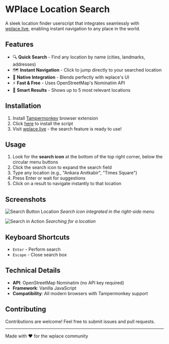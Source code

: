 # WPlace Location Search

A sleek location finder userscript that integrates seamlessly with [wplace.live](https://wplace.live), enabling instant navigation to any place in the world.

## Features

- 🔍 **Quick Search** - Find any location by name (cities, landmarks, addresses)
- 🗺️ **Instant Navigation** - Click to jump directly to your searched location
- 🎨 **Native Integration** - Blends perfectly with wplace's UI
- ⚡ **Fast & Free** - Uses OpenStreetMap's Nominatim API
- 🎯 **Smart Results** - Shows up to 5 most relevant locations

## Installation

1. Install [Tampermonkey](https://www.tampermonkey.net/) browser extension
2. Click [here](https://github.com/yourusername/wplace-search/raw/main/wplace-search.user.js) to install the script
3. Visit [wplace.live](https://wplace.live) - the search feature is ready to use!

## Usage

1. Look for the **search icon** at the bottom of the top right corner, below the circular menu buttons
2. Click the search icon to expand the search field
3. Type any location (e.g., "Ankara Anıtkabir", "Times Square")
4. Press Enter or wait for suggestions
5. Click on a result to navigate instantly to that location

## Screenshots

![Search Button Location](screenshots/search-button.png)
*Search icon integrated in the right-side menu*

![Search in Action](screenshots/search-expanded.png)
*Searching for a location*

## Keyboard Shortcuts

- `Enter` - Perform search
- `Escape` - Close search box

## Technical Details

- **API**: OpenStreetMap Nominatim (no API key required)
- **Framework**: Vanilla JavaScript
- **Compatibility**: All modern browsers with Tampermonkey support

## Contributing

Contributions are welcome! Feel free to submit issues and pull requests.

---

Made with ❤️ for the wplace community